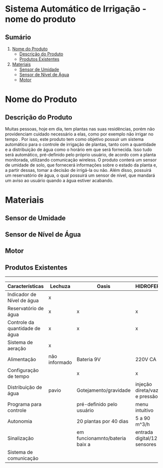 # Sistema Automático de Irrigação - nome do produto

## Sumário
1. [Nome do Produto](#Nome-do-Produto)
	* [Descrição do Produto](#Descricao-do-Produto)
	* [Produtos Existentes](#Produtos-existenes)
2. [Materiais](#Materiais)
	* [Sensor de Umidade](#Sensor-de-Umidade)
	* [Sensor de Nível de Água](#Sensor-de-Nivel-de-agua)
	* [Motor](#Motor)

### 

# <a name=Nome-do-Produto></a> Nome do Produto
## Descrição do Produto <a name=Descricao-do-Produto>
Muitas pessoas, hoje em dia, tem plantas nas suas residências, porém não providenciam cuidado necessário a elas, como por exemplo não irrigar no tempo . Por isso, este produto tem como objetivo  possuir um sistema automático para o controle de irrigação de plantas, tanto com a quantidade e a distribuição de água como o horário em que será fornecida. Isso tudo será automático, pré-definido pelo próprio usuário, de acordo com a planta monitorada, utilizando comunicação wireless.
O produto conterá um sensor de umidade de solo, que fornecerá informações sobre o estado da planta e, a partir dessas, tomar a decisão de irrigá-la ou não. Além disso, possuirá um reservatório de água, o qual possuirá um sensor de nível, que mandará um aviso ao usuário quando a água estiver acabando. 

# <a name=Materiais></a> Materiais
## Sensor de Umidade <a name=Sensor-de-Umidade>
	
## Sensor de Nível de Água <a name=Sensor-de-Nivel-de-agua>
	
## Motor <a name=Motor>
	
## Produtos Existentes <a name=Produtos-existentes>
--------------------------------------------------------------------------------------------------------------------------------------
Características	    		|    Lechuza   	| Oasis                  	| HIDROFERTI  			|   NOME              
--------------------------------|---------------|-------------------------------|-------------------------------|----------------------
Indicador de Nível de água      | x    		|                    		|				|x
Reservatório de água     	| x    		| x         			| x				|x
Controle da quantidade de água 	| x           	| x          			| x				|x
Sistema de aeração     		| x           	|        			| 				|
Alimentação     	 	| não informado | Bateria 9V        		| 220V CA			|Bateria
Configuração de tempo   	|         	| x    				| x				|x
Distribuição de água   		| pavio        	| Gotejamento/gravidade 	| injeção direta/vazão e pressão|gotejamento
Programa para controle		|         	| pré-definido pelo usuário 	| menu intuitivo		|celular
Autonomia 			|        	| 20 plantas por 40 dias 	| 5 a 90 m^3/h			|30 dias
Sinalização 			|         	| em funcionamnto/bateria baix a| entrada digital/12 sensores	| em funcionamnto/ nível da água
Sistema de comunicação 		|   		|    				|				| Wi-Fi 
